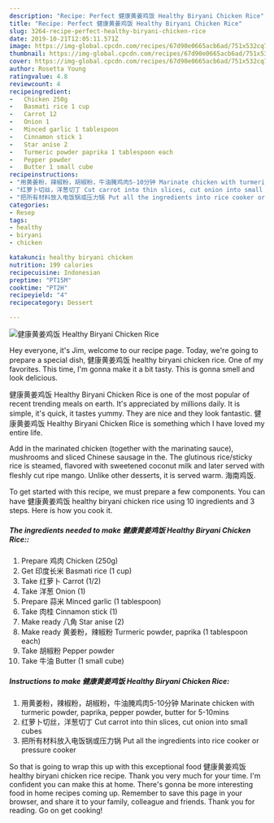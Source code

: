 ```yaml
---
description: "Recipe: Perfect 健康黄姜鸡饭 Healthy Biryani Chicken Rice"
title: "Recipe: Perfect 健康黄姜鸡饭 Healthy Biryani Chicken Rice"
slug: 3264-recipe-perfect-healthy-biryani-chicken-rice
date: 2019-10-21T12:05:11.571Z
image: https://img-global.cpcdn.com/recipes/67d90e0665acb6ad/751x532cq70/健康黄姜鸡饭-healthy-biryani-chicken-rice-recipe-main-photo.jpg
thumbnail: https://img-global.cpcdn.com/recipes/67d90e0665acb6ad/751x532cq70/健康黄姜鸡饭-healthy-biryani-chicken-rice-recipe-main-photo.jpg
cover: https://img-global.cpcdn.com/recipes/67d90e0665acb6ad/751x532cq70/健康黄姜鸡饭-healthy-biryani-chicken-rice-recipe-main-photo.jpg
author: Rosetta Young
ratingvalue: 4.8
reviewcount: 4
recipeingredient:
-   Chicken 250g
-   Basmati rice 1 cup
-   Carrot 12
-   Onion 1
-   Minced garlic 1 tablespoon
-   Cinnamon stick 1
-   Star anise 2
-   Turmeric powder paprika 1 tablespoon each
-   Pepper powder
-   Butter 1 small cube
recipeinstructions:
- "用黄姜粉，辣椒粉，胡椒粉，牛油腌鸡肉5-10分钟 Marinate chicken with turmeric powder, paprika, pepper powder, butter for 5-10mins"
- "红萝卜切丝，洋葱切丁 Cut carrot into thin slices, cut onion into small cubes"
- "把所有材料放入电饭锅或压力锅 Put all the ingredients into rice cooker or pressure cooker"
categories:
- Resep
tags:
- healthy
- biryani
- chicken

katakunci: healthy biryani chicken
nutrition: 199 calories
recipecuisine: Indonesian
preptime: "PT15M"
cooktime: "PT2H"
recipeyield: "4"
recipecategory: Dessert

---
```



![健康黄姜鸡饭 Healthy Biryani Chicken Rice](https://img-global.cpcdn.com/recipes/67d90e0665acb6ad/751x532cq70/健康黄姜鸡饭-healthy-biryani-chicken-rice-recipe-main-photo.jpg)

Hey everyone, it's Jim, welcome to our recipe page. Today, we're going to prepare a special dish, 健康黄姜鸡饭 healthy biryani chicken rice. One of my favorites. This time, I'm gonna make it a bit tasty. This is gonna smell and look delicious.

健康黄姜鸡饭 Healthy Biryani Chicken Rice is one of the most popular of recent trending meals on earth. It's appreciated by millions daily. It is simple, it's quick, it tastes yummy. They are nice and they look fantastic. 健康黄姜鸡饭 Healthy Biryani Chicken Rice is something which I have loved my entire life.

Add in the marinated chicken (together with the marinating sauce), mushrooms and sliced Chinese sausage in the. The glutinous rice/sticky rice is steamed, flavored with sweetened coconut milk and later served with fleshly cut ripe mango. Unlike other desserts, it is served warm. 海南鸡饭.


To get started with this recipe, we must prepare a few components. You can have 健康黄姜鸡饭 healthy biryani chicken rice using 10 ingredients and 3 steps. Here is how you cook it.

##### The ingredients needed to make 健康黄姜鸡饭 Healthy Biryani Chicken Rice::

1. Prepare  鸡肉 Chicken (250g)
1. Get  印度长米 Basmati rice (1 cup)
1. Take  红萝卜 Carrot (1/2)
1. Take  洋葱 Onion (1)
1. Prepare  蒜米 Minced garlic (1 tablespoon)
1. Take  肉桂 Cinnamon stick (1)
1. Make ready  八角 Star anise (2)
1. Make ready  黄姜粉，辣椒粉 Turmeric powder, paprika (1 tablespoon each)
1. Take  胡椒粉 Pepper powder
1. Take  牛油 Butter (1 small cube)




##### Instructions to make 健康黄姜鸡饭 Healthy Biryani Chicken Rice:

1. 用黄姜粉，辣椒粉，胡椒粉，牛油腌鸡肉5-10分钟 Marinate chicken with turmeric powder, paprika, pepper powder, butter for 5-10mins
1. 红萝卜切丝，洋葱切丁 Cut carrot into thin slices, cut onion into small cubes
1. 把所有材料放入电饭锅或压力锅 Put all the ingredients into rice cooker or pressure cooker




So that is going to wrap this up with this exceptional food 健康黄姜鸡饭 healthy biryani chicken rice recipe. Thank you very much for your time. I'm confident you can make this at home. There's gonna be more interesting food in home recipes coming up. Remember to save this page in your browser, and share it to your family, colleague and friends. Thank you for reading. Go on get cooking!
